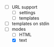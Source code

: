 - [ ] URL support
  - [ ] settings
  - [ ] templates
- [ ] templates on stdin
- [ ] modes
  - [ ] HTML
  - [x] text
